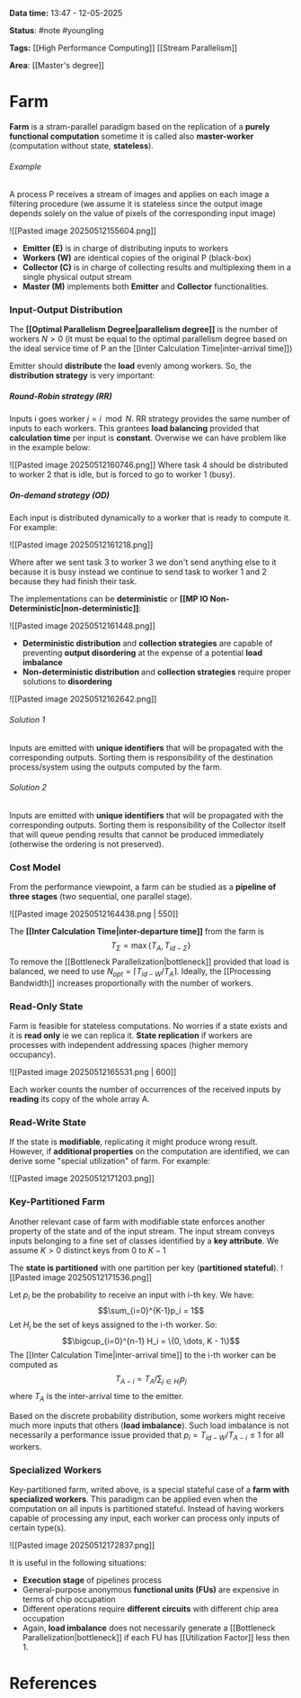 **Data time:** 13:47 - 12-05-2025

**Status**: #note #youngling 

**Tags:** [[High Performance Computing]] [[Stream Parallelism]]

**Area**: [[Master's degree]]
# Farm
**Farm** is a stram-parallel paradigm based on the replication of a **purely functional computation** sometime it is called also **master-worker** (computation without state, **stateless**).

###### Example
A process P receives a stream of images and applies on each image a filtering procedure (we assume it is stateless since the output image depends solely on the value of pixels of the corresponding input image)

![[Pasted image 20250512155604.png]]
- **Emitter (E)** is in charge of distributing inputs to workers
- **Workers (W)** are identical copies of the original P (black-box)
- **Collector (C)** is in charge of collecting results and multiplexing them in a single physical output stream
- **Master (M)** implements both **Emitter** and **Collector** functionalities.
### Input-Output Distribution
The **[[Optimal Parallelism Degree|parallelism degree]]** is the number of workers $N > 0$ (it must be equal to the optimal parallelism degree based on the ideal service time of P an the [[Inter Calculation Time|inter-arrival time]])

Emitter should **distribute** the **load** evenly among workers. So, the **distribution strategy** is very important:
##### Round-Robin strategy (RR)
Inputs i goes worker $j = i \mod N$. RR strategy provides the same number of inputs to each workers. This grantees **load balancing** provided that **calculation time** per input is **constant**. Overwise we can have problem like in the example below: 

![[Pasted image 20250512160746.png]]
Where task 4 should be distributed to worker 2 that is idle, but is forced to go to worker 1 (busy).
##### On-demand strategy (OD)
Each input is distributed dynamically to a worker that is ready to compute it. For example:

![[Pasted image 20250512161218.png]]

Where after we sent task 3 to worker 3 we don't send anything else to it because it is busy instead we continue to send task to worker 1 and 2 because they had finish their task.

The implementations can be **deterministic** or **[[MP IO Non-Deterministic|non-deterministic]]**:

![[Pasted image 20250512161448.png]]

- **Deterministic distribution** and **collection strategies** are capable of preventing **output disordering** at the expense of a potential **load imbalance**
- **Non-deterministic distribution** and **collection strategies** require proper solutions to **disordering**

![[Pasted image 20250512162642.png]]
###### Solution 1
Inputs are emitted with **unique identifiers** that will be propagated with the corresponding outputs. Sorting them is responsibility of the destination process/system using the outputs computed by the farm.
###### Solution 2
Inputs are emitted with **unique identifiers** that will be propagated with the corresponding outputs. Sorting them is responsibility of the Collector itself that will queue pending results that cannot be produced immediately (otherwise the ordering is not preserved).
### Cost Model
From the performance viewpoint, a farm can be studied as a **pipeline of three stages** (two sequential, one parallel stage).

![[Pasted image 20250512164438.png | 550]]

The **[[Inter Calculation Time|inter-departure time]]** from the farm is
$$T_{\Sigma} = \max\{T_A, T_{id-\Sigma}\}$$
To remove the [[Bottleneck Parallelization|bottleneck]] provided that load is balanced, we need to use $N_{opt} = \lceil T_{id-W} / T_A \rceil$. Ideally, the [[Processing Bandwidth]] increases proportionally with the number of workers.
### Read-Only State
Farm is feasible for stateless computations. No worries if a state exists and it is **read only** ie we can replica it. **State replication** if workers are processes with independent addressing spaces (higher memory occupancy).

![[Pasted image 20250512165531.png | 600]]

 Each worker counts the number of occurrences of the received inputs by **reading** its copy of the whole array A.
### Read-Write State
If the state is **modifiable**, replicating it might produce wrong result. However, if **additional properties** on the computation are identified, we can derive some "special utilization" of farm. For example:

![[Pasted image 20250512171203.png]]
### Key-Partitioned Farm
Another relevant case of farm with modifiable state enforces another property of the state and of the input stream. The input stream conveys inputs belonging to a fine set of classes identified by a **key attribute**. We assume $K>0$ distinct keys from 0 to $K-1$

The **state is partitioned** with one partition per key (**partitioned stateful**).
![[Pasted image 20250512171536.png]]

Let $p_i$ be the probability to receive an input with i-th key. We have:
$$\sum_{i=0}^{K-1}p_i = 1$$
Let $H_i$ be the set of keys assigned to the i-th worker. So:
$$\bigcup_{i=0}^{n-1} H_i = \{0, \dots, K - 1\}$$
The [[Inter Calculation Time|inter-arrival time]] to the i-th worker can be computed as 
$$T_{A-i} = T_A / \sum_{j\in H_i}p_j$$
where $T_A$ is the inter-arrival time to the emitter.

Based on the discrete probability distribution, some workers might receive much more inputs that others (**load imbalance**). Such load imbalance is not necessarily a performance issue provided that $p_i = T_{id-W}/T_{A-i} \leq 1$ for all workers.

### Specialized Workers 
Key-partitioned farm, writed above, is a special stateful case of a **farm with specialized workers**. This paradigm can be applied even when the computation on all inputs is partitioned stateful. Instead of having workers capable of processing any input, each worker can process only inputs of certain type(s). 

![[Pasted image 20250512172837.png]]

It is useful in the following situations:
- **Execution stage** of pipelines process
- General-purpose anonymous **functional units (FUs)** are expensive in terms of chip occupation
- Different operations require **different circuits** with different chip area occupation
- Again, **load imbalance** does not necessarily generate a [[Bottleneck Parallelization|bottleneck]] if each FU has [[Utilization Factor]] less then 1.
# References